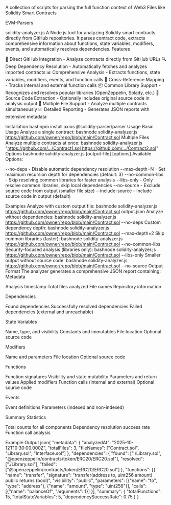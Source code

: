 A collection of scripts for parsing the full function context of Web3 Files like Solidity Smart Contracts

EVM-Parsers

solidity-analyzer.js
A Node.js tool for analyzing Solidity smart contracts directly from GitHub repositories. It parses contract code, extracts comprehensive information about functions, state variables, modifiers, events, and automatically resolves dependencies.
Features

📝 Direct GitHub Integration - Analyze contracts directly from GitHub URLs
🔍 Deep Dependency Resolution - Automatically fetches and analyzes imported contracts
📊 Comprehensive Analysis - Extracts functions, state variables, modifiers, events, and function calls
🔗 Cross-Reference Mapping - Tracks internal and external function calls
📦 Common Library Support - Recognizes and resolves popular libraries (OpenZeppelin, Solady, etc.)
💾 Source Code Extraction - Optionally includes original source code in analysis output
🎯 Multiple File Support - Analyze multiple contracts simultaneously
📈 Detailed Reporting - Generates JSON reports with extensive metadata

Installation
bashnpm install axios @solidity-parser/parser
Usage
Basic Usage
Analyze a single contract:
bashnode solidity-analyzer.js https://github.com/owner/repo/blob/main/Contract.sol
Multiple Files
Analyze multiple contracts at once:
bashnode solidity-analyzer.js "https://github.com/.../Contract1.sol,https://github.com/.../Contract2.sol"
Options
bashnode solidity-analyzer.js <github-url> [output-file] [options]
Available Options:

--no-deps - Disable automatic dependency resolution
--max-depth=N - Set maximum recursion depth for dependencies (default: 3)
--no-common-libs - Skip resolving common libraries for faster analysis
--libs-only - Only resolve common libraries, skip local dependencies
--no-source - Exclude source code from output (smaller file size)
--include-source - Include source code in output (default)

Examples
Analyze with custom output file:
bashnode solidity-analyzer.js https://github.com/owner/repo/blob/main/Contract.sol output.json
Analyze without dependencies:
bashnode solidity-analyzer.js https://github.com/owner/repo/blob/main/Contract.sol --no-deps
Custom dependency depth:
bashnode solidity-analyzer.js https://github.com/owner/repo/blob/main/Contract.sol --max-depth=2
Skip common libraries (faster):
bashnode solidity-analyzer.js https://github.com/owner/repo/blob/main/Contract.sol --no-common-libs
Security-focused analysis (libraries only):
bashnode solidity-analyzer.js https://github.com/owner/repo/blob/main/Contract.sol --libs-only
Smaller output without source code:
bashnode solidity-analyzer.js https://github.com/owner/repo/blob/main/Contract.sol --no-source
Output Format
The analyzer generates a comprehensive JSON report containing:
Metadata

Analysis timestamp
Total files analyzed
File names
Repository information

Dependencies

Found dependencies
Successfully resolved dependencies
Failed dependencies (external and unreachable)

State Variables

Name, type, and visibility
Constants and immutables
File location
Optional source code

Modifiers

Name and parameters
File location
Optional source code

Functions

Function signatures
Visibility and state mutability
Parameters and return values
Applied modifiers
Function calls (internal and external)
Optional source code

Events

Event definitions
Parameters (indexed and non-indexed)

Summary Statistics

Total counts for all components
Dependency resolution success rate
Function call analysis

Example Output
json{
  "metadata": {
    "analyzedAt": "2025-10-12T10:30:00.000Z",
    "totalFiles": 3,
    "fileNames": ["Contract.sol", "Library.sol", "Interface.sol"]
  },
  "dependencies": {
    "found": ["./Library.sol", "@openzeppelin/contracts/token/ERC20/ERC20.sol"],
    "resolved": ["./Library.sol"],
    "failed": ["@openzeppelin/contracts/token/ERC20/ERC20.sol"]
  },
  "functions": [{
    "name": "transfer",
    "signature": "transfer(address to, uint256 amount) public returns (bool)",
    "visibility": "public",
    "parameters": [{"name": "to", "type": "address"}, {"name": "amount", "type": "uint256"}],
    "calls": [{"name": "balanceOf", "arguments": 1}]
  }],
  "summary": {
    "totalFunctions": 15,
    "totalStateVariables": 5,
    "dependencySuccessRate": 0.75
  }
}
